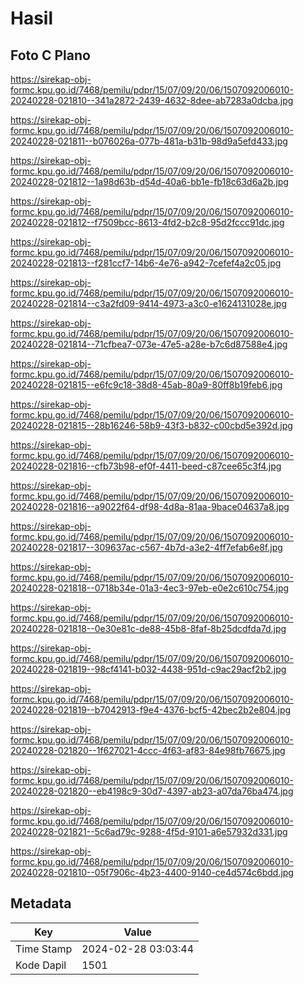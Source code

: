 # Hasil

## Foto C Plano

https://sirekap-obj-formc.kpu.go.id/7468/pemilu/pdpr/15/07/09/20/06/1507092006010-20240228-021810--341a2872-2439-4632-8dee-ab7283a0dcba.jpg

https://sirekap-obj-formc.kpu.go.id/7468/pemilu/pdpr/15/07/09/20/06/1507092006010-20240228-021811--b076026a-077b-481a-b31b-98d9a5efd433.jpg

https://sirekap-obj-formc.kpu.go.id/7468/pemilu/pdpr/15/07/09/20/06/1507092006010-20240228-021812--1a98d63b-d54d-40a6-bb1e-fb18c63d6a2b.jpg

https://sirekap-obj-formc.kpu.go.id/7468/pemilu/pdpr/15/07/09/20/06/1507092006010-20240228-021812--f7509bcc-8613-4fd2-b2c8-95d2fccc91dc.jpg

https://sirekap-obj-formc.kpu.go.id/7468/pemilu/pdpr/15/07/09/20/06/1507092006010-20240228-021813--f281ccf7-14b6-4e76-a942-7cefef4a2c05.jpg

https://sirekap-obj-formc.kpu.go.id/7468/pemilu/pdpr/15/07/09/20/06/1507092006010-20240228-021814--c3a2fd09-9414-4973-a3c0-e1624131028e.jpg

https://sirekap-obj-formc.kpu.go.id/7468/pemilu/pdpr/15/07/09/20/06/1507092006010-20240228-021814--71cfbea7-073e-47e5-a28e-b7c6d87588e4.jpg

https://sirekap-obj-formc.kpu.go.id/7468/pemilu/pdpr/15/07/09/20/06/1507092006010-20240228-021815--e6fc9c18-38d8-45ab-80a9-80ff8b19feb6.jpg

https://sirekap-obj-formc.kpu.go.id/7468/pemilu/pdpr/15/07/09/20/06/1507092006010-20240228-021815--28b16246-58b9-43f3-b832-c00cbd5e392d.jpg

https://sirekap-obj-formc.kpu.go.id/7468/pemilu/pdpr/15/07/09/20/06/1507092006010-20240228-021816--cfb73b98-ef0f-4411-beed-c87cee65c3f4.jpg

https://sirekap-obj-formc.kpu.go.id/7468/pemilu/pdpr/15/07/09/20/06/1507092006010-20240228-021816--a9022f64-df98-4d8a-81aa-9bace04637a8.jpg

https://sirekap-obj-formc.kpu.go.id/7468/pemilu/pdpr/15/07/09/20/06/1507092006010-20240228-021817--309637ac-c567-4b7d-a3e2-4ff7efab6e8f.jpg

https://sirekap-obj-formc.kpu.go.id/7468/pemilu/pdpr/15/07/09/20/06/1507092006010-20240228-021818--0718b34e-01a3-4ec3-97eb-e0e2c610c754.jpg

https://sirekap-obj-formc.kpu.go.id/7468/pemilu/pdpr/15/07/09/20/06/1507092006010-20240228-021818--0e30e81c-de88-45b8-8faf-8b25dcdfda7d.jpg

https://sirekap-obj-formc.kpu.go.id/7468/pemilu/pdpr/15/07/09/20/06/1507092006010-20240228-021819--98cf4141-b032-4438-951d-c9ac29acf2b2.jpg

https://sirekap-obj-formc.kpu.go.id/7468/pemilu/pdpr/15/07/09/20/06/1507092006010-20240228-021819--b7042913-f9e4-4376-bcf5-42bec2b2e804.jpg

https://sirekap-obj-formc.kpu.go.id/7468/pemilu/pdpr/15/07/09/20/06/1507092006010-20240228-021820--1f627021-4ccc-4f63-af83-84e98fb76675.jpg

https://sirekap-obj-formc.kpu.go.id/7468/pemilu/pdpr/15/07/09/20/06/1507092006010-20240228-021820--eb4198c9-30d7-4397-ab23-a07da76ba474.jpg

https://sirekap-obj-formc.kpu.go.id/7468/pemilu/pdpr/15/07/09/20/06/1507092006010-20240228-021821--5c6ad79c-9288-4f5d-9101-a6e57932d331.jpg

https://sirekap-obj-formc.kpu.go.id/7468/pemilu/pdpr/15/07/09/20/06/1507092006010-20240228-021810--05f7906c-4b23-4400-9140-ce4d574c6bdd.jpg


## Metadata

| Key        | Value               |
| ---------- | ------------------- |
| Time Stamp | 2024-02-28 03:03:44 |
| Kode Dapil | 1501                |



